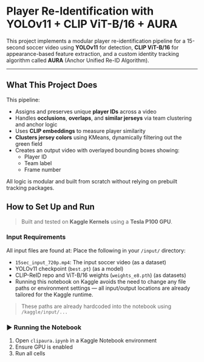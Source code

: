 #  Player Re-Identification with YOLOv11 + CLIP ViT-B/16 + AURA

This project implements a modular player re-identification pipeline for a 15-second soccer video using **YOLOv11** for detection, **CLIP ViT-B/16** for appearance-based feature extraction, and a custom identity tracking algorithm called **AURA** (Anchor Unified Re-ID Algorithm).

---

##  What This Project Does

This pipeline:
- Assigns and preserves unique **player IDs** across a video
- Handles **occlusions**, **overlaps**, and **similar jerseys** via team clustering and anchor logic
- Uses **CLIP embeddings** to measure player similarity
- **Clusters jersey colors** using KMeans, dynamically filtering out the green field
- Creates an output video with overlayed bounding boxes showing:
  - Player ID
  - Team label
  - Frame number

All logic is modular and built from scratch without relying on prebuilt tracking packages.


##  How to Set Up and Run

> Built and tested on **Kaggle Kernels** using a **Tesla P100 GPU**.

###  Input Requirements
All input files are found at: 
Place the following in your `/input/` directory:
- `15sec_input_720p.mp4`: The input soccer video (as a dataset)
- YOLOv11 checkpoint (`best.pt`) (as a model)
- CLIP-ReID repo and ViT-B/16 weights (`weights_e8.pth`) (as datasets)
- Running this notebook on Kaggle avoids the need to change any file paths or environment settings — all input/output locations are already tailored for the Kaggle runtime.
> These paths are already hardcoded into the notebook using `/kaggle/input/...`

### ▶️ Running the Notebook

1. Open `clipaura.ipynb` in a Kaggle Notebook environment
2. Ensure GPU is enabled
3. Run all cells
